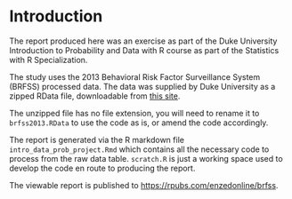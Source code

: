 # **Introduction**

The report produced here was an exercise as part of the Duke University Introduction to Probability and Data with R course as part of the Statistics with R Specialization.

The study uses the 2013 Behavioral Risk Factor Surveillance System (BRFSS) processed data. The data was supplied by Duke University as a zipped RData file, downloadable from [this site](https://d3c33hcgiwev3.cloudfront.net/4tiY2fqCQa-YmNn6gnGvzQ_1e7320c30a6f4b27894a54e2de50a805_brfss2013.RData?Expires=1644364800&Signature=WyfTbYrzTK7Uozw9DneS6rXi-Q5tsOOcr0YzqqH0l6rsgXIobGtw26AQ~k~FvVYuPXnaz69zB1EfrO08IP9ZwpMwqf3hqWD1dsfwqlBx5bATtDMGEFblJFILJhs2p-8-DR3ysZrbmagfERINtO378OJM9I~iePQuOoqglu7Z4uY_&Key-Pair-Id=APKAJLTNE6QMUY6HBC5A).

The unzipped file has no file extension, you will need to rename it to `brfss2013.RData` to use the code as is, or amend the code accordingly.

The report is generated via the R markdown file `intro_data_prob_project.Rmd` which contains all the necessary code to process from the raw data table. `scratch.R` is just a working space used to develop the code en route to producing the report.

The viewable report is published to <https://rpubs.com/enzedonline/brfss>.
